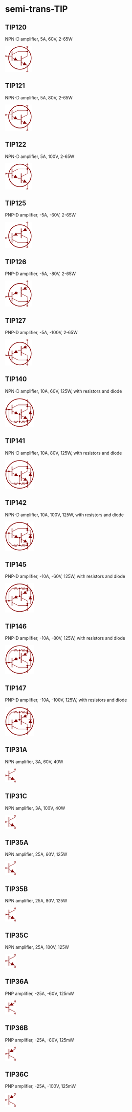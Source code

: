 # semi-trans-TIP

## TIP120
NPN-D amplifier, 5A, 60V, 2-65W

![TIP120__1__1](/images/semi-trans-TIP__TIP120__1__1.png?raw=true) 

## TIP121
NPN-D amplifier, 5A, 80V, 2-65W

![TIP121__1__1](/images/semi-trans-TIP__TIP120__1__1.png?raw=true) 

## TIP122
NPN-D amplifier, 5A, 100V, 2-65W

![TIP122__1__1](/images/semi-trans-TIP__TIP120__1__1.png?raw=true) 

## TIP125
PNP-D amplifier, -5A, -60V, 2-65W

![TIP125__1__1](/images/semi-trans-TIP__TIP125__1__1.png?raw=true) 

## TIP126
PNP-D amplifier, -5A, -80V, 2-65W

![TIP126__1__1](/images/semi-trans-TIP__TIP125__1__1.png?raw=true) 

## TIP127
PNP-D amplifier, -5A, -100V, 2-65W

![TIP127__1__1](/images/semi-trans-TIP__TIP125__1__1.png?raw=true) 

## TIP140
NPN-D amplifier, 10A, 60V, 125W, with resistors and diode

![TIP140__1__1](/images/semi-trans-TIP__TIP140__1__1.png?raw=true) 

## TIP141
NPN-D amplifier, 10A, 80V, 125W, with resistors and diode

![TIP141__1__1](/images/semi-trans-TIP__TIP140__1__1.png?raw=true) 

## TIP142
NPN-D amplifier, 10A, 100V, 125W, with resistors and diode

![TIP142__1__1](/images/semi-trans-TIP__TIP140__1__1.png?raw=true) 

## TIP145
PNP-D amplifier, -10A, -60V, 125W, with resistors and diode

![TIP145__1__1](/images/semi-trans-TIP__TIP145__1__1.png?raw=true) 

## TIP146
PNP-D amplifier, -10A, -80V, 125W, with resistors and diode

![TIP146__1__1](/images/semi-trans-TIP__TIP145__1__1.png?raw=true) 

## TIP147
PNP-D amplifier, -10A, -100V, 125W, with resistors and diode

![TIP147__1__1](/images/semi-trans-TIP__TIP145__1__1.png?raw=true) 

## TIP31A
NPN amplifier, 3A, 60V, 40W

![TIP31A__1__1](/images/semi-trans-MMB__MMBT2222A__1__1.png?raw=true) 

## TIP31C
NPN amplifier, 3A, 100V, 40W

![TIP31C__1__1](/images/semi-trans-MMB__MMBT2222A__1__1.png?raw=true) 

## TIP35A
NPN amplifier, 25A, 60V, 125W

![TIP35A__1__1](/images/semi-trans-MMB__MMBT2222A__1__1.png?raw=true) 

## TIP35B
NPN amplifier, 25A, 80V, 125W

![TIP35B__1__1](/images/semi-trans-MMB__MMBT2222A__1__1.png?raw=true) 

## TIP35C
NPN amplifier, 25A, 100V, 125W

![TIP35C__1__1](/images/semi-trans-MMB__MMBT2222A__1__1.png?raw=true) 

## TIP36A
PNP amplifier, -25A, -60V, 125mW

![TIP36A__1__1](/images/semi-trans-MMB__MMBT2907A__1__1.png?raw=true) 

## TIP36B
PNP amplifier, -25A, -80V, 125mW

![TIP36B__1__1](/images/semi-trans-MMB__MMBT2907A__1__1.png?raw=true) 

## TIP36C
PNP amplifier, -25A, -100V, 125mW

![TIP36C__1__1](/images/semi-trans-MMB__MMBT2907A__1__1.png?raw=true) 

